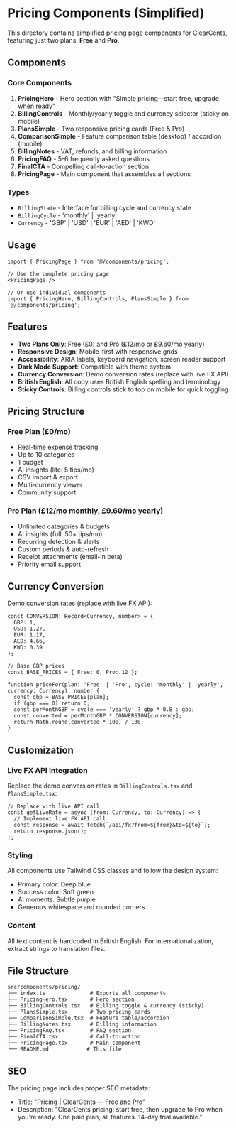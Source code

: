 # Pricing Components (Simplified)

This directory contains simplified pricing page components for ClearCents, featuring just two plans: **Free** and **Pro**.

## Components

### Core Components

1. **PricingHero** - Hero section with "Simple pricing—start free, upgrade when ready"
2. **BillingControls** - Monthly/yearly toggle and currency selector (sticky on mobile)
3. **PlansSimple** - Two responsive pricing cards (Free & Pro)
4. **ComparisonSimple** - Feature comparison table (desktop) / accordion (mobile)
5. **BillingNotes** - VAT, refunds, and billing information
6. **PricingFAQ** - 5-6 frequently asked questions
7. **FinalCTA** - Compelling call-to-action section
8. **PricingPage** - Main component that assembles all sections

### Types

- `BillingState` - Interface for billing cycle and currency state
- `BillingCycle` - 'monthly' | 'yearly'
- `Currency` - 'GBP' | 'USD' | 'EUR' | 'AED' | 'KWD'

## Usage

```tsx
import { PricingPage } from '@/components/pricing';

// Use the complete pricing page
<PricingPage />

// Or use individual components
import { PricingHero, BillingControls, PlansSimple } from '@/components/pricing';
```

## Features

- **Two Plans Only**: Free (£0) and Pro (£12/mo or £9.60/mo yearly)
- **Responsive Design**: Mobile-first with responsive grids
- **Accessibility**: ARIA labels, keyboard navigation, screen reader support
- **Dark Mode Support**: Compatible with theme system
- **Currency Conversion**: Demo conversion rates (replace with live FX API)
- **British English**: All copy uses British English spelling and terminology
- **Sticky Controls**: Billing controls stick to top on mobile for quick toggling

## Pricing Structure

### Free Plan (£0/mo)
- Real-time expense tracking
- Up to 10 categories
- 1 budget
- AI insights (lite: 5 tips/mo)
- CSV import & export
- Multi-currency viewer
- Community support

### Pro Plan (£12/mo monthly, £9.60/mo yearly)
- Unlimited categories & budgets
- AI insights (full: 50+ tips/mo)
- Recurring detection & alerts
- Custom periods & auto-refresh
- Receipt attachments (email-in beta)
- Priority email support

## Currency Conversion

Demo conversion rates (replace with live FX API):

```tsx
const CONVERSION: Record<Currency, number> = { 
  GBP: 1, 
  USD: 1.27, 
  EUR: 1.17, 
  AED: 4.66, 
  KWD: 0.39 
};

// Base GBP prices
const BASE_PRICES = { Free: 0, Pro: 12 };

function priceFor(plan: 'Free' | 'Pro', cycle: 'monthly' | 'yearly', currency: Currency): number {
  const gbp = BASE_PRICES[plan];
  if (gbp === 0) return 0;
  const perMonthGBP = cycle === 'yearly' ? gbp * 0.8 : gbp;
  const converted = perMonthGBP * CONVERSION[currency];
  return Math.round(converted * 100) / 100;
}
```

## Customization

### Live FX API Integration
Replace the demo conversion rates in `BillingControls.tsx` and `PlansSimple.tsx`:

```tsx
// Replace with live API call
const getLiveRate = async (from: Currency, to: Currency) => {
  // Implement live FX API call
  const response = await fetch(`/api/fx?from=${from}&to=${to}`);
  return response.json();
};
```

### Styling
All components use Tailwind CSS classes and follow the design system:
- Primary color: Deep blue
- Success color: Soft green
- AI moments: Subtle purple
- Generous whitespace and rounded corners

### Content
All text content is hardcoded in British English. For internationalization, extract strings to translation files.

## File Structure

```
src/components/pricing/
├── index.ts              # Exports all components
├── PricingHero.tsx       # Hero section
├── BillingControls.tsx   # Billing toggle & currency (sticky)
├── PlansSimple.tsx       # Two pricing cards
├── ComparisonSimple.tsx  # Feature table/accordion
├── BillingNotes.tsx      # Billing information
├── PricingFAQ.tsx        # FAQ section
├── FinalCTA.tsx          # Call-to-action
├── PricingPage.tsx       # Main component
└── README.md            # This file
```

## SEO

The pricing page includes proper SEO metadata:
- Title: "Pricing | ClearCents — Free and Pro"
- Description: "ClearCents pricing: start free, then upgrade to Pro when you're ready. One paid plan, all features. 14-day trial available."
